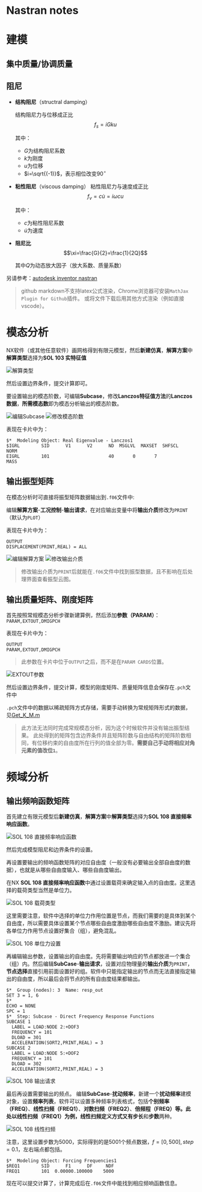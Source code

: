 # Nastran notes

# 建模
## 集中质量/协调质量

## 阻尼

- **结构阻尼**（structral damping）

    结构阻尼力与位移成正比
    $$f_s=iGku$$

    其中：
    - $G$为结构阻尼系数
    - $k$为刚度
    - $u$为位移
    - $i=\sqrt{(-1)}$，表示相位改变$90^\circ$

- **粘性阻尼**（viscous damping）
    粘性阻尼力与速度成正比
    $$f_v=c\dot{u}=i\omega cu$$

    其中：
    - $c$为粘性阻尼系数
    - $\dot{u}$为速度
- **阻尼比**
    $$\xi=\frac{G}{2}=\frac{1}{2Q}$$

    其中$Q$为动态放大因子（放大系数、质量系数）

另请参考：[autodesk inventor nastran](https://knowledge.autodesk.com/zh-hans/support/inventor-nastran/learn-explore/caas/CloudHelp/cloudhelp/2021/CHS/NINCAD-UsersGuide/files/GUID-A95DA0DE-C497-450F-B6AC-0C92F6E5DAEC-htm.html)

> github markdown不支持latex公式渲染，Chrome浏览器可安装`MathJax Plugin for Github`插件。
> 或将文件下载后用其他方式渲染（例如直接vscode）。

# 模态分析

NX软件（或其他任意软件）画网格得到有限元模型，然后**新建仿真**，**解算方案**中**解算类型**选择为**SOL 103 实特征值**

![解算类型](https://github.com/zhangyunwu/mechanics_notes/blob/main/images/%E8%A7%A3%E7%AE%97%E7%B1%BB%E5%9E%8B%E9%80%89%E6%8B%A9.png)

然后设置边界条件，提交计算即可。

要设置输出的模态阶数，可编辑**Subcase**，修改**Lanczos特征值方法**的**Lanczos数据**，**所需模态数**即为模态分析输出的模态阶数。

![编辑Subcase](https://github.com/zhangyunwu/mechanics_notes/blob/main/images/%E7%BC%96%E8%BE%91Subcase.png)
![修改模态阶数](https://github.com/zhangyunwu/mechanics_notes/blob/main/images/%E4%BF%AE%E6%94%B9%E6%A8%A1%E6%80%81%E9%98%B6%E6%95%B0.png)

表现在卡片中为：
```
$*  Modeling Object: Real Eigenvalue - Lanczos1
$IGRL        SID      V1      V2      ND  MSGLVL  MAXSET  SHFSCL    NORM
EIGRL        101                      40       0       7            MASS
```

## 输出振型矩阵

在模态分析时可直接将振型矩阵数据输出到`.f06`文件中:

编辑**解算方案**-**工况控制**-**输出请求**，在对应输出变量中将**输出介质**修改为`PRINT`（默认为`PLOT`）

表现在卡片中为：
```
OUTPUT
DISPLACEMENT(PRINT,REAL) = ALL
```

![编辑解算方案](https://github.com/zhangyunwu/mechanics_notes/blob/main/images/%E7%BC%96%E8%BE%91%E8%A7%A3%E7%AE%97%E6%96%B9%E6%A1%88.png)
![修改输出介质](https://github.com/zhangyunwu/mechanics_notes/blob/main/images/%E4%BF%AE%E6%94%B9%E8%BE%93%E5%87%BA%E4%BB%8B%E8%B4%A8.png)

> 修改输出介质为`PRINT`后就能在`.f06`文件中找到振型数据，且不影响在后处理界面查看振型云图。

## 输出质量矩阵、刚度矩阵

首先按照常规模态分析步骤新建算例，然后添加**参数（PARAM）**：`PARAM,EXTOUT,DMIGPCH` 

表现在卡片中为：
```
OUTPUT
PARAM,EXTOUT,DMIGPCH
```

> 此参数在卡片中位于`OUTPUT`之后，而不是在`PARAM CARDS`位置。

![EXTOUT参数](https://github.com/zhangyunwu/mechanics_notes/blob/main/images/EXTOUT%E5%8F%82%E6%95%B0%E8%AE%BE%E7%BD%AE.png)

然后设置边界条件，提交计算，模型的刚度矩阵、质量矩阵信息会保存在`.pch`文件中

`.pch`文件中的数据以稀疏矩阵方式存储，需要手动转换为常规矩阵形式的数据，见[Get_K_M.m](https://github.com/zhangyunwu/mechanics_notes/blob/main/Get_K_M.m)

> 此方法无法同时完成常规模态分析，因为这个时候软件并没有输出振型结果。
> 此处得到的矩阵包含边界条件并且矩阵阶数与自由结构的矩阵阶数相同，有位移约束的自由度所在行列的值全部为零。**需要自己手动将相应对角元素的值改位`1`**。

# 频域分析

## 输出频响函数矩阵
首先建立有限元模型后**新建仿真**，**解算方案**中**解算类型**选择为**SOL 108 直接频率响应函数**。

![SOL 108 直接频率响应函数](https://github.com/zhangyunwu/mechanics_notes/blob/main/images/SOL%20108%20%E7%9B%B4%E6%8E%A5%E9%A2%91%E7%8E%87%E5%93%8D%E5%BA%94%E5%87%BD%E6%95%B0.png)

然后完成模型阻尼和边界条件的设置。

再设置要输出的频响函数矩阵的对应自由度（一般没有必要输出全部自由度的数据），也就是从哪些自由度输入、哪些自由度输出。

在NX **SOL 108 直接频率响应函数**中通过设置载荷来确定输入点的自由度。这里选择的载荷类型当然是单位力。

![SOL 108 载荷类型](https://github.com/zhangyunwu/mechanics_notes/blob/main/images/SOL%20108%20%E8%BD%BD%E8%8D%B7%E7%B1%BB%E5%9E%8B.png)

这里需要注意，软件中选择的单位力作用位置是节点，而我们需要的是具体到某个自由度，所以需要具体设置某个节点哪些自由度激励哪些自由度不激励。建议先将各单位力作用节点设置好集合（组），避免混乱。

![SOL 108 单位力设置](https://github.com/zhangyunwu/mechanics_notes/blob/main/images/SOL%20108%20%E5%8D%95%E4%BD%8D%E5%8A%9B%E8%AE%BE%E7%BD%AE.png)

再编辑输出参数，设置输出的自由度。先将需要输出响应的节点都放进一个集合（组）内。然后编辑**SubCase**-**输出请求**，设置对应物理量的**输出介质**为`PRINT`，**节点选择**直接引用前面设置好的组。软件中只能指定输出的节点而无法直接指定输出的自由度，所以最后会将节点的所有自由度结果都输出。
```
$*  Group (nodes): 3  Name: resp_out
SET 3 = 1, 6
$*
ECHO = NONE
SPC = 1
$*  Step: Subcase - Direct Frequency Response Functions
SUBCASE 1
  LABEL = LOAD:NODE 2:+DOF3
  FREQUENCY = 101
  DLOAD = 301
  ACCELERATION(SORT2,PRINT,REAL) = 3
SUBCASE 2
  LABEL = LOAD:NODE 5:+DOF2
  FREQUENCY = 101
  DLOAD = 302
  ACCELERATION(SORT2,PRINT,REAL) = 3
```
![SOL 108 输出请求](https://github.com/zhangyunwu/mechanics_notes/blob/main/images/SOL%20108%20%E8%BE%93%E5%87%BA%E8%AF%B7%E6%B1%82.png)

最后再设置需要输出的频点。
编辑**SubCase**-**扰动频率**，新建一个**扰动频率**建模对象，设置**频率列表**，软件可以设置多种频率列表格式，包括**个别频率（FREQ）**、**线性扫频（FREQ1）**、**对数扫频（FREQ2）**、**倍频程（FREQ）**等。此处以**线性扫频（FREQ1）**为例，线性扫频定义方式又有**步长**和**步数**两种。

![SOL 108 线性扫频](https://github.com/zhangyunwu/mechanics_notes/blob/main/images/SOL%20108%20%E7%BA%BF%E6%80%A7%E6%89%AB%E9%A2%91.png)

注意，这里设置步数为5000，实际得到的是5001个频点数据，$f=[0,500],step=0.1$，左右端点都包括。
```
$*  Modeling Object: Forcing Frequencies1
$REQ1        SID      F1      DF     NDF
FREQ1        101  0.00000.100000    5000
```
现在可以提交计算了，计算完成后在`.f06`文件中能找到相应频响函数信息。